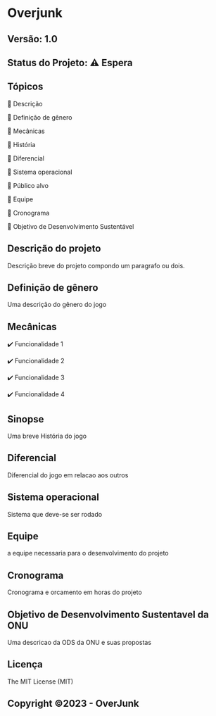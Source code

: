 # Overjunk
## Versão: 1.0 
## Status do Projeto: ⚠️ Espera 

## Tópicos
🔹 Descrição

🔹 Definição de gênero

🔹 Mecânicas

🔹 História

🔹 Diferencial

🔹 Sistema operacional

🔹 Público alvo

🔹 Equipe

🔹 Cronograma

🔹 Objetivo de Desenvolvimento Sustentável


## Descrição do projeto
Descrição breve do projeto compondo um paragrafo ou dois.

## Definição de gênero
Uma descrição do gênero do jogo

## Mecânicas

✔️ Funcionalidade 1

✔️ Funcionalidade 2

✔️ Funcionalidade 3

✔️ Funcionalidade 4

## Sinopse 
Uma breve História do jogo

## Diferencial
Diferencial do jogo em relacao aos outros

## Sistema operacional   
Sistema que deve-se ser rodado

## Equipe
a equipe necessaria para o desenvolvimento do projeto

## Cronograma
Cronograma e orcamento em horas do projeto

## Objetivo de Desenvolvimento Sustentavel da ONU
Uma descricao da ODS da ONU e suas propostas

## Licença
The MIT License (MIT)

## Copyright ©️2023 - OverJunk
